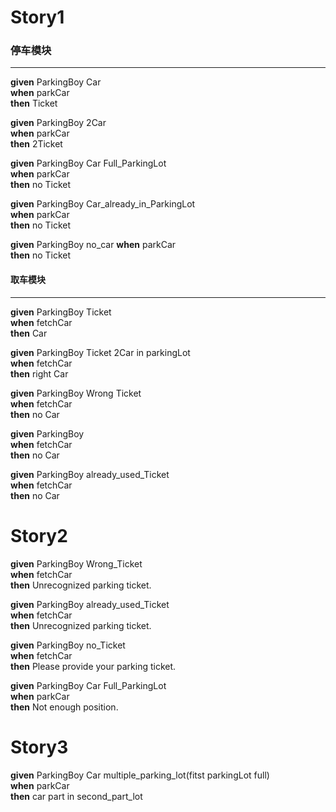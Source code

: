 # Story1  

### 停车模块    
-------------------------------  
**given** ParkingBoy Car  
**when**  parkCar  
**then**  Ticket  

**given** ParkingBoy 2Car  
**when**  parkCar  
**then**  2Ticket  

**given** ParkingBoy Car  Full_ParkingLot  
**when**  parkCar   
**then**  no Ticket  

**given** ParkingBoy Car_already_in_ParkingLot  
**when**  parkCar   
**then**  no Ticket  

**given** ParkingBoy   no_car
**when**  parkCar  
**then**  no Ticket  



#### 取车模块 
----------
**given** ParkingBoy Ticket    
**when**  fetchCar     
**then**  Car    

**given** ParkingBoy Ticket  2Car in parkingLot  
**when**  fetchCar     
**then**  right Car    
  
**given** ParkingBoy Wrong Ticket  
**when**  fetchCar     
**then**  no Car    

**given** ParkingBoy  
**when**  fetchCar     
**then**  no Car    

**given** ParkingBoy already_used_Ticket  
**when**  fetchCar     
**then**  no Car

# Story2

**given** ParkingBoy Wrong_Ticket  
**when**  fetchCar     
**then**  Unrecognized parking ticket.

**given** ParkingBoy already_used_Ticket  
**when**  fetchCar     
**then**  Unrecognized parking ticket.
 
**given** ParkingBoy no_Ticket  
**when**  fetchCar     
**then**  Please provide your parking ticket.
  
**given** ParkingBoy Car Full_ParkingLot  
**when**  parkCar   
**then**  Not enough position. 

# Story3
**given** ParkingBoy Car multiple_parking_lot(fitst parkingLot full)  
**when**  parkCar  
**then**  car part in second_part_lot  